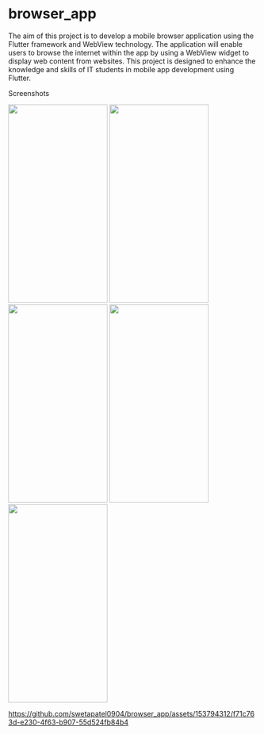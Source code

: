 # browser_app


The aim of this project is to develop a mobile browser application using the Flutter framework
and WebView technology. The application will enable users to browse the internet within the app
by using a WebView widget to display web content from websites. This project is designed to
enhance the knowledge and skills of IT students in mobile app development using Flutter.

Screenshots

<p>
  <img src = "https://github.com/swetapatel0904/browser_app/assets/153794312/ab52d74e-2269-40f6-b329-00351207af7a" height="400px" width="200px"/>
  <img src = "https://github.com/swetapatel0904/browser_app/assets/153794312/9983a7a6-7695-4314-b090-1cf39dcc1535" height="400px" width="200px"/>
  <img src = "https://github.com/swetapatel0904/browser_app/assets/153794312/a358c689-aff1-4e43-a95d-650e231ef037" height="400px" width="200px"/>
  <img src = "https://github.com/swetapatel0904/browser_app/assets/153794312/12f4be7d-c986-47e3-a6a9-e3f70a501909" height="400px" width="200px"/>
  <img src = "https://github.com/swetapatel0904/browser_app/assets/153794312/090f0183-fc58-46bb-bf1d-349f577d85d7" height="400px" width="200px"/>
  
https://github.com/swetapatel0904/browser_app/assets/153794312/f71c763d-e230-4f63-b907-55d524fb84b4
</p>
